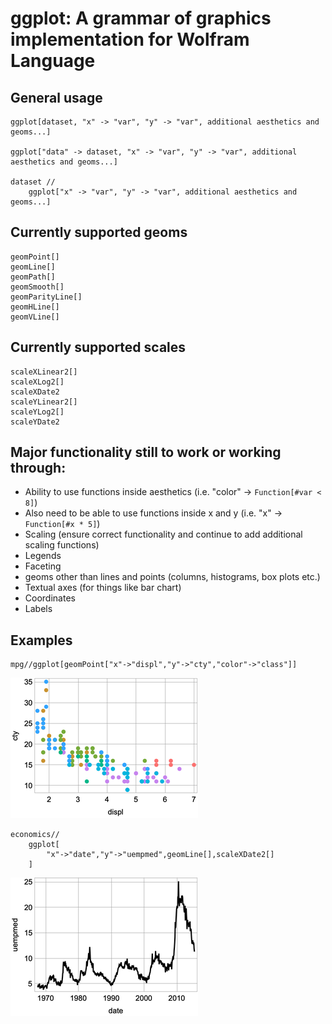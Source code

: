 # ggplot: A grammar of graphics implementation for Wolfram Language

## General usage

```
ggplot[dataset, "x" -> "var", "y" -> "var", additional aesthetics and geoms...]

ggplot["data" -> dataset, "x" -> "var", "y" -> "var", additional aesthetics and geoms...]

dataset //
    ggplot["x" -> "var", "y" -> "var", additional aesthetics and geoms...]
```

## Currently supported geoms

```
geomPoint[]
geomLine[]
geomPath[]
geomSmooth[]
geomParityLine[]
geomHLine[]
geomVLine[]
```

## Currently supported scales

```
scaleXLinear2[]
scaleXLog2[]
scaleXDate2
scaleYLinear2[]
scaleYLog2[]
scaleYDate2
```

## Major functionality still to work or working through:

- Ability to use functions inside aesthetics (i.e. "color" -> `Function[#var < 8]`)
- Also need to be able to use functions inside x and y (i.e. "x" -> `Function[#x * 5]`)
- Scaling (ensure correct functionality and continue to add additional scaling functions)
- Legends
- Faceting
- geoms other than lines and points (columns, histograms, box plots etc.)
- Textual axes (for things like bar chart)
- Coordinates
- Labels

## Examples

```
mpg//ggplot[geomPoint["x"->"displ","y"->"cty","color"->"class"]]
```
![](Imgs/Mpg_Example1.png)

```
economics//
	ggplot[
		"x"->"date","y"->"uempmed",geomLine[],scaleXDate2[]
	]
```
![](Imgs/Economics_Example1.png)